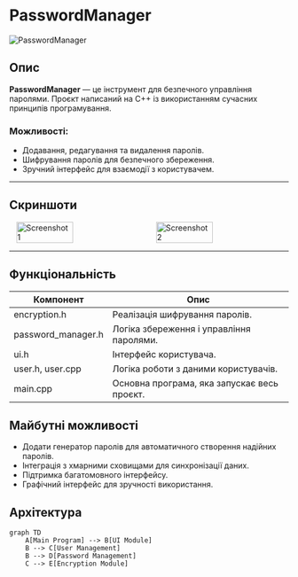 # PasswordManager

![PasswordManager](https://img.shields.io/badge/C++-Project-blue?style=for-the-badge&logo=c%2B%2B)

## Опис

**PasswordManager** — це інструмент для безпечного управління паролями. Проєкт написаний на C++ із використанням сучасних принципів програмування.

### Можливості:
- Додавання, редагування та видалення паролів.
- Шифрування паролів для безпечного збереження.
- Зручний інтерфейс для взаємодії з користувачем.

---

## Скриншоти

<div style="display: flex; justify-content: space-around;">
    <img src="https://github.com/user-attachments/assets/f08f4094-84aa-426e-bd8f-2b97c37fc874" alt="Screenshot 1" style="width: 45%;">
    <img src="https://github.com/user-attachments/assets/06150a2c-454c-43ca-a5b1-3f640a96a2fb" alt="Screenshot 2" style="width: 45%; margin-right=20px">
</div>


---

## Функціональність

| **Компонент**        | **Опис**                                             |
|----------------------|------------------------------------------------------|
| encryption.h         | Реалізація шифрування паролів.                       |
| password_manager.h   | Логіка збереження і управління паролями.             |
| ui.h                 | Інтерфейс користувача.                               |
| user.h, user.cpp     | Логіка роботи з даними користувачів.                 |
| main.cpp             | Основна програма, яка запускає весь проєкт.          |


## Майбутні можливості

- Додати генератор паролів для автоматичного створення надійних паролів.
- Інтеграція з хмарними сховищами для синхронізації даних.
- Підтримка багатомовного інтерфейсу.
- Графічний інтерфейс для зручності використання.


## Архітектура

```mermaid
graph TD
    A[Main Program] --> B[UI Module]
    B --> C[User Management]
    B --> D[Password Management]
    C --> E[Encryption Module]

